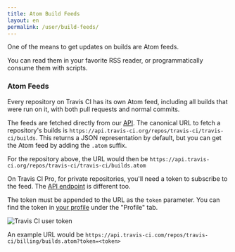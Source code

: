 ```yaml
---
title: Atom Build Feeds
layout: en
permalink: /user/build-feeds/
---
```

One of the means to get updates on builds are Atom feeds.

You can read them in your favorite RSS reader, or programmatically consume them
with scripts.

### Atom Feeds

Every repository on Travis CI has its own Atom feed, including all builds that
were run on it, with both pull requests and normal commits.

The feeds are fetched directly from our [API](https://api.travis-ci.org). The
canonical URL to fetch a repository's builds is
`https://api.travis-ci.org/repos/travis-ci/travis-ci/builds`.  This returns a
JSON representation by default, but you can get the Atom feed by adding the
`.atom` suffix.

For the repository above, the URL would then be
`https://api.travis-ci.org/repos/travis-ci/travis-ci/builds.atom`

On Travis CI Pro, for private repositories, you'll need a token to subscribe to
the feed. The [API endpoint](https://api.travis-ci.com) is different too.

The token must be appended to the URL as the `token` parameter. You can find the
token in [your profile](https://travis-ci.com/profile/) under the
"Profile" tab.

![Travis CI user token](/images/token.jpg)

An example URL would be
`https://api.travis-ci.com/repos/travis-ci/billing/builds.atom?token=<token>`

